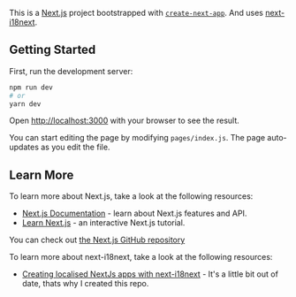 This is a [Next.js](https://nextjs.org/) project bootstrapped with [`create-next-app`](https://github.com/zeit/next.js/tree/canary/packages/create-next-app). And uses [next-i18next](https://github.com/isaachinman/next-i18next).



## Getting Started

First, run the development server:

```bash
npm run dev
# or
yarn dev
```

Open [http://localhost:3000](http://localhost:3000) with your browser to see the result.

You can start editing the page by modifying `pages/index.js`. The page auto-updates as you edit the file.

## Learn More

To learn more about Next.js, take a look at the following resources:

- [Next.js Documentation](https://nextjs.org/docs) - learn about Next.js features and API.
- [Learn Next.js](https://nextjs.org/learn) - an interactive Next.js tutorial.

You can check out [the Next.js GitHub repository](https://github.com/zeit/next.js/)

To learn more about next-i18next, take a look at the following resources:
- [Creating localised NextJs apps with next-i18next](https://medium.com/@isaachinman/creating-localised-nextjs-apps-with-next-i18next-f01d5e610307) - It's a little bit out of date, thats why I created this repo.
